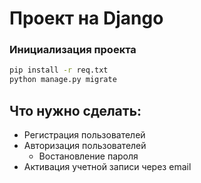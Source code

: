 # Проект на Django

### Инициализация проекта

```bash
pip install -r req.txt
python manage.py migrate
```

## Что нужно сделать:
* Регистрация пользователей
* Авторизация пользователей
    * Востановление пароля
* Активация учетной записи через email